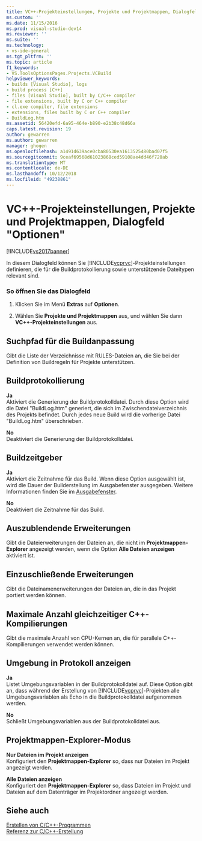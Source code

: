 ```yaml
---
title: VC++-Projekteinstellungen, Projekte und Projektmappen, Dialogfeld „Optionen“ | Microsoft-Dokumentation
ms.custom: ''
ms.date: 11/15/2016
ms.prod: visual-studio-dev14
ms.reviewer: ''
ms.suite: ''
ms.technology:
- vs-ide-general
ms.tgt_pltfrm: ''
ms.topic: article
f1_keywords:
- VS.ToolsOptionsPages.Projects.VCBuild
helpviewer_keywords:
- builds [Visual Studio], logs
- build process [C++]
- files [Visual Studio], built by C/C++ compiler
- file extensions, built by C or C++ compiler
- cl.exe compiler, file extensions
- extensions, files built by C or C++ compiler
- BuildLog.htm
ms.assetid: 56420efd-6a95-464e-b890-e2b38c48d66a
caps.latest.revision: 19
author: gewarren
ms.author: gewarren
manager: ghogen
ms.openlocfilehash: a1491d639ace0cba80530ea1613525480bad07f5
ms.sourcegitcommit: 9ceaf69568d61023868ced59108ae4dd46f720ab
ms.translationtype: MT
ms.contentlocale: de-DE
ms.lasthandoff: 10/12/2018
ms.locfileid: "49238861"
---
```

# <a name="vc-project-settings-projects-and-solutions-options-dialog-box"></a>VC++-Projekteinstellungen, Projekte und Projektmappen, Dialogfeld "Optionen"
[!INCLUDE[vs2017banner](../../includes/vs2017banner.md)]

  
In diesem Dialogfeld können Sie [!INCLUDE[vcprvc](../../includes/vcprvc-md.md)]-Projekteinstellungen definieren, die für die Buildprotokollierung sowie unterstützende Dateitypen relevant sind.  
  
### <a name="to-access-this-dialog-box"></a>So öffnen Sie das Dialogfeld  
  
1.  Klicken Sie im Menü **Extras** auf **Optionen**.  
  
2.  Wählen Sie **Projekte und Projektmappen** aus, und wählen Sie dann **VC++-Projekteinstellungen** aus.  
  
## <a name="build-customization-search-path"></a>Suchpfad für die Buildanpassung  
 Gibt die Liste der Verzeichnisse mit RULES-Dateien an, die Sie bei der Definition von Buildregeln für Projekte unterstützen.  
  
## <a name="build-logging"></a>Buildprotokollierung  
 **Ja**  
 Aktiviert die Generierung der Buildprotokolldatei. Durch diese Option wird die Datei "BuildLog.htm" generiert, die sich im Zwischendateiverzeichnis des Projekts befindet. Durch jedes neue Build wird die vorherige Datei "BuildLog.htm" überschrieben.  
  
 **No**  
 Deaktiviert die Generierung der Buildprotokolldatei.  
  
## <a name="build-timing"></a>Buildzeitgeber  
 **Ja**  
 Aktiviert die Zeitnahme für das Build. Wenn diese Option ausgewählt ist, wird die Dauer der Builderstellung im Ausgabefenster ausgegeben. Weitere Informationen finden Sie im [Ausgabefenster](../../ide/reference/output-window.md).  
  
 **No**  
 Deaktiviert die Zeitnahme für das Build.  
  
## <a name="extensions-to-hide"></a>Auszublendende Erweiterungen  
 Gibt die Dateierweiterungen der Dateien an, die nicht im **Projektmappen-Explorer** angezeigt werden, wenn die Option **Alle Dateien anzeigen** aktiviert ist.  
  
## <a name="extensions-to-include"></a>Einzuschließende Erweiterungen  
 Gibt die Dateinamenerweiterungen der Dateien an, die in das Projekt portiert werden können.  
  
## <a name="maximum-concurrent-c-compilations"></a>Maximale Anzahl gleichzeitiger C++-Kompilierungen  
 Gibt die maximale Anzahl von CPU-Kernen an, die für parallele C++-Kompilierungen verwendet werden können.  
  
## <a name="show-environment-in-log"></a>Umgebung in Protokoll anzeigen  
 **Ja**  
 Listet Umgebungsvariablen in der Buildprotokolldatei auf. Diese Option gibt an, dass während der Erstellung von [!INCLUDE[vcprvc](../../includes/vcprvc-md.md)]-Projekten alle Umgebungsvariablen als Echo in die Buildprotokolldatei aufgenommen werden.  
  
 **No**  
 Schließt Umgebungsvariablen aus der Buildprotokolldatei aus.  
  
## <a name="solution-explorer-mode"></a>Projektmappen-Explorer-Modus  
 **Nur Dateien im Projekt anzeigen**  
 Konfiguriert den **Projektmappen-Explorer** so, dass nur Dateien im Projekt angezeigt werden.  
  
 **Alle Dateien anzeigen**  
 Konfiguriert den **Projektmappen-Explorer** so, dass Dateien im Projekt und Dateien auf dem Datenträger im Projektordner angezeigt werden.  
  
## <a name="see-also"></a>Siehe auch  
 [Erstellen von C/C++-Programmen](http://msdn.microsoft.com/library/fa6ed4ff-334a-4d99-b5e2-a1f83d2b3008)   
 [Referenz zur C/C++-Erstellung](http://msdn.microsoft.com/library/100b4ccf-572c-4d1f-970c-fa0bc0cc0d2d)



